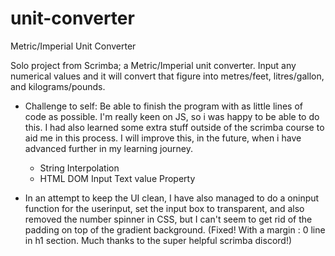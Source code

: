 # unit-converter
Metric/Imperial Unit Converter

Solo project from Scrimba; a Metric/Imperial unit converter. Input any numerical values and it will convert that figure into metres/feet, litres/gallon,
and kilograms/pounds.

- Challenge to self: Be able to finish the program with as little lines of code as possible. I'm really keen on JS, so i was happy to be able to do this. I had also learned some extra stuff outside of the scrimba course to aid me in this process. I will improve this, in the future, when i have advanced further in my learning journey.
  - String Interpolation
  - HTML DOM Input Text value Property

- In an attempt to keep the UI clean, I have also managed to do a oninput function for the userinput, set the input box to transparent, and also removed the number spinner in CSS, but I can't seem to get rid of the padding on top of the gradient background. (Fixed! With a margin : 0 line in h1 section. Much thanks to the super helpful scrimba discord!)
